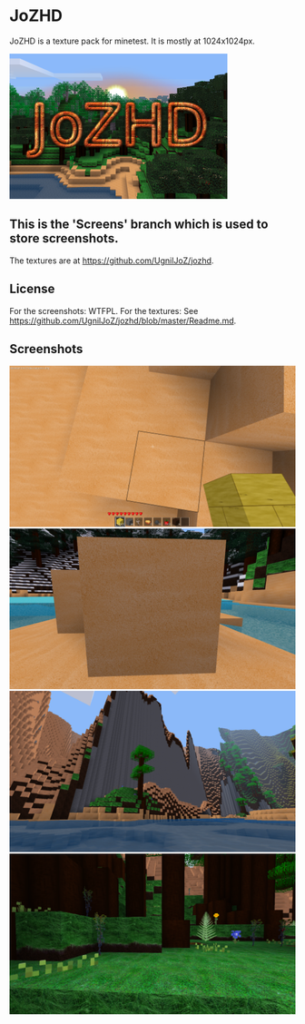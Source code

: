 JoZHD
======

JoZHD is a texture pack for minetest. It is mostly at 1024x1024px.

![Thumbnail](https://raw.githubusercontent.com/UgnilJoZ/jozhd/master/screenshot.png)

**This is the 'Screens' branch which is used to store screenshots.**
--------------------------------------------------------------------
The textures are at https://github.com/UgnilJoZ/jozhd.

License
--------
For the screenshots: WTFPL.
For the textures: See https://github.com/UgnilJoZ/jozhd/blob/master/Readme.md.

Screenshots
-----------

![Screen1](https://github.com/UgnilJoZ/jozhd/blob/screens/Screen1.png)
![Screen2](https://github.com/UgnilJoZ/jozhd/blob/screens/Screen2.png)
![Screen3](https://github.com/UgnilJoZ/jozhd/blob/screens/Screen3.png)
![Screen4](https://github.com/UgnilJoZ/jozhd/blob/screens/Screen4.png)
